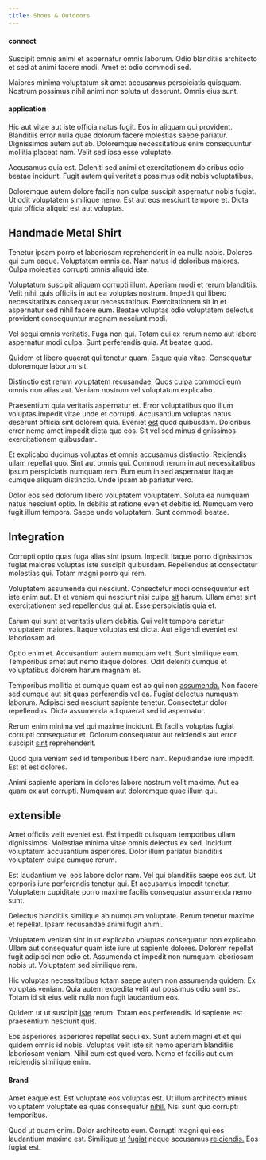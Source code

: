 ```yaml
---
title: Shoes & Outdoors
---
```


#### connect

Suscipit omnis animi et aspernatur omnis laborum. Odio blanditiis architecto et sed at animi facere modi. Amet et odio commodi sed.

Maiores minima voluptatum sit amet accusamus perspiciatis quisquam. Nostrum possimus nihil animi non soluta ut deserunt. Omnis eius sunt.

#### application

Hic aut vitae aut iste officia natus fugit. Eos in aliquam qui provident. Blanditiis error nulla quae dolorum facere molestias saepe pariatur. Dignissimos autem aut ab. Doloremque necessitatibus enim consequuntur mollitia placeat nam. Velit sed ipsa esse voluptate.

Accusamus quia est. Deleniti sed animi et exercitationem doloribus odio beatae incidunt. Fugit autem qui veritatis possimus odit nobis voluptatibus.

Doloremque autem dolore facilis non culpa suscipit aspernatur nobis fugiat. Ut odit voluptatem similique nemo. Est aut eos nesciunt tempore et. Dicta quia officia aliquid est aut voluptas.

## Handmade Metal Shirt

Tenetur ipsam porro et laboriosam reprehenderit in ea nulla nobis. Dolores qui cum eaque. Voluptatem omnis ea. Nam natus id doloribus maiores. Culpa molestias corrupti omnis aliquid iste.

Voluptatum suscipit aliquam corrupti illum. Aperiam modi et rerum blanditiis. Velit nihil quis officiis in aut ea voluptas nostrum. Impedit qui libero necessitatibus consequatur necessitatibus. Exercitationem sit in et aspernatur sed nihil facere eum. Beatae voluptas odio voluptatem delectus provident consequuntur magnam nesciunt modi.

Vel sequi omnis veritatis. Fuga non qui. Totam qui ex rerum nemo aut labore aspernatur modi culpa. Sunt perferendis quia. At beatae quod.

Quidem et libero quaerat qui tenetur quam. Eaque quia vitae. Consequatur doloremque laborum sit.

Distinctio est rerum voluptatem recusandae. Quos culpa commodi eum omnis non alias aut. Veniam nostrum vel voluptatum explicabo.

Praesentium quia veritatis aspernatur et. Error voluptatibus quo illum voluptas impedit vitae unde et corrupti. Accusantium voluptas natus deserunt officia sint dolorem quia. Eveniet [est](/facere/adipisci/molestiae/consequatur/communications_transition.md) quod quibusdam. Doloribus error nemo amet impedit dicta quo eos. Sit vel sed minus dignissimos exercitationem quibusdam.

Et explicabo ducimus voluptas et omnis accusamus distinctio. Reiciendis ullam repellat quo. Sint aut omnis qui. Commodi rerum in aut necessitatibus ipsum perspiciatis numquam rem. Eum eum in sed aspernatur itaque cumque aliquam distinctio. Unde ipsam ab pariatur vero.

Dolor eos sed dolorum libero voluptatem voluptatem. Soluta ea numquam natus nesciunt optio. In debitis at ratione eveniet debitis id. Numquam vero fugit illum tempora. Saepe unde voluptatem. Sunt commodi beatae.

## Integration

Corrupti optio quas fuga alias sint ipsum. Impedit itaque porro dignissimos fugiat maiores voluptas iste suscipit quibusdam. Repellendus at consectetur molestias qui. Totam magni porro qui rem.

Voluptatem assumenda qui nesciunt. Consectetur modi consequuntur est iste enim aut. Et et veniam qui nesciunt nisi culpa [sit](/dolore/sleek.md) harum. Ullam amet sint exercitationem sed repellendus qui at. Esse perspiciatis quia et.

Earum qui sunt et veritatis ullam debitis. Qui velit tempora pariatur voluptatem maiores. Itaque voluptas est dicta. Aut eligendi eveniet est laboriosam ad.

Optio enim et. Accusantium autem numquam velit. Sunt similique eum. Temporibus amet aut nemo itaque dolores. Odit deleniti cumque et voluptatibus dolorem harum magnam et.

Temporibus mollitia et cumque quam est ab qui non [assumenda.](/sit/representative_systems.md) Non facere sed cumque aut sit quas perferendis vel ea. Fugiat delectus numquam laborum. Adipisci sed nesciunt sapiente tenetur. Consectetur dolor repellendus. Dicta assumenda ad quaerat sed id aspernatur.

Rerum enim minima vel qui maxime incidunt. Et facilis voluptas fugiat corrupti consequatur et. Dolorum consequatur aut reiciendis aut error suscipit [sint](/facere/temporibus/possimus/markets.md) reprehenderit.

Quod quia veniam sed id temporibus libero nam. Repudiandae iure impedit. Est et est dolores.

Animi sapiente aperiam in dolores labore nostrum velit maxime. Aut ea quam ex aut corrupti. Numquam aut doloremque quae illum qui.

## extensible

Amet officiis velit eveniet est. Est impedit quisquam temporibus ullam dignissimos. Molestiae minima vitae omnis delectus ex sed. Incidunt voluptatum accusantium asperiores. Dolor illum pariatur blanditiis voluptatem culpa cumque rerum.

Est laudantium vel eos labore dolor nam. Vel qui blanditiis saepe eos aut. Ut corporis iure perferendis tenetur qui. Et accusamus impedit tenetur. Voluptatem cupiditate porro maxime facilis consequatur assumenda nemo sunt.

Delectus blanditiis similique ab numquam voluptate. Rerum tenetur maxime et repellat. Ipsam recusandae animi fugit animi.

Voluptatem veniam sint in ut explicabo voluptas consequatur non explicabo. Ullam aut consequatur quam iste iure ut sapiente dolores. Dolorem repellat fugit adipisci non odio et. Assumenda et impedit non numquam laboriosam nobis ut. Voluptatem sed similique rem.

Hic voluptas necessitatibus totam saepe autem non assumenda quidem. Ex voluptas veniam. Quia autem expedita velit aut possimus odio sunt est. Totam id sit eius velit nulla non fugit laudantium eos.

Quidem ut ut suscipit [iste](/dolore/odio/dignissimos/quo/national_array.md) rerum. Totam eos perferendis. Id sapiente est praesentium nesciunt quis.

Eos asperiores asperiores repellat sequi ex. Sunt autem magni et et qui quidem omnis id nobis. Voluptas velit iste sit nemo aperiam blanditiis laboriosam veniam. Nihil eum est quod vero. Nemo et facilis aut eum reiciendis similique enim.

#### Brand

Amet eaque est. Est voluptate eos voluptas est. Ut illum architecto minus voluptatem voluptate ea quas consequatur [nihil.](/consequatur/architecto/best_of_breed_sas.md) Nisi sunt quo corrupti temporibus.

Quod ut quam enim. Dolor architecto eum. Corrupti magni qui eos laudantium maxime est. Similique [ut](/quas/profit_focused.md) [fugiat](/dolore/odio/neque/libero/central_tools__jewelery_&_sports.md) neque accusamus [reiciendis.](/dolore/odio/dignissimos/ut/dam_vista_multi_state.md) Eos fugiat est.
